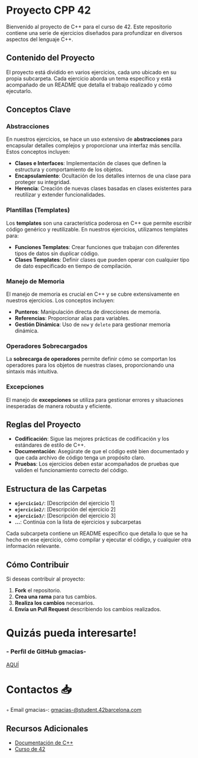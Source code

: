 # Proyecto CPP 42

Bienvenido al proyecto de C++ para el curso de 42. Este repositorio contiene una serie de ejercicios diseñados para profundizar en diversos aspectos del lenguaje C++.

## Contenido del Proyecto

El proyecto está dividido en varios ejercicios, cada uno ubicado en su propia subcarpeta. Cada ejercicio aborda un tema específico y está acompañado de un README que detalla el trabajo realizado y cómo ejecutarlo.

## Conceptos Clave

### Abstracciones

En nuestros ejercicios, se hace un uso extensivo de **abstracciones** para encapsular detalles complejos y proporcionar una interfaz más sencilla. Estos conceptos incluyen:

- **Clases e Interfaces**: Implementación de clases que definen la estructura y comportamiento de los objetos.
- **Encapsulamiento**: Ocultación de los detalles internos de una clase para proteger su integridad.
- **Herencia**: Creación de nuevas clases basadas en clases existentes para reutilizar y extender funcionalidades.

### Plantillas (Templates)

Los **templates** son una característica poderosa en C++ que permite escribir código genérico y reutilizable. En nuestros ejercicios, utilizamos templates para:

- **Funciones Templates**: Crear funciones que trabajan con diferentes tipos de datos sin duplicar código.
- **Clases Templates**: Definir clases que pueden operar con cualquier tipo de dato especificado en tiempo de compilación.

### Manejo de Memoria

El manejo de memoria es crucial en C++ y se cubre extensivamente en nuestros ejercicios. Los conceptos incluyen:

- **Punteros**: Manipulación directa de direcciones de memoria.
- **Referencias**: Proporcionar alias para variables.
- **Gestión Dinámica**: Uso de `new` y `delete` para gestionar memoria dinámica.

### Operadores Sobrecargados

La **sobrecarga de operadores** permite definir cómo se comportan los operadores para los objetos de nuestras clases, proporcionando una sintaxis más intuitiva.

### Excepciones

El manejo de **excepciones** se utiliza para gestionar errores y situaciones inesperadas de manera robusta y eficiente.

## Reglas del Proyecto

- **Codificación**: Sigue las mejores prácticas de codificación y los estándares de estilo de C++.
- **Documentación**: Asegúrate de que el código esté bien documentado y que cada archivo de código tenga un propósito claro.
- **Pruebas**: Los ejercicios deben estar acompañados de pruebas que validen el funcionamiento correcto del código.

## Estructura de las Carpetas

- **`ejercicio1/`**: [Descripción del ejercicio 1]
- **`ejercicio2/`**: [Descripción del ejercicio 2]
- **`ejercicio3/`**: [Descripción del ejercicio 3]
- **...**: Continúa con la lista de ejercicios y subcarpetas

Cada subcarpeta contiene un README específico que detalla lo que se ha hecho en ese ejercicio, cómo compilar y ejecutar el código, y cualquier otra información relevante.

## Cómo Contribuir

Si deseas contribuir al proyecto:

1. **Fork** el repositorio.
2. **Crea una rama** para tus cambios.
3. **Realiza los cambios** necesarios.
4. **Envía un Pull Request** describiendo los cambios realizados.


# Quizás pueda interesarte!

### - Perfil de GitHub gmacias-
[AQUÍ](https://github.com/gjmacias)

# Contactos 📥

◦ Email gmacias-: gmacias-@student.42barcelona.com

## Recursos Adicionales

- [Documentación de C++](https://en.cppreference.com/w/)
- [Curso de 42](https://www.42.fr/)

